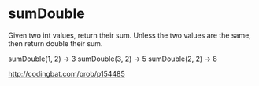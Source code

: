# sumDouble

Given two int values, return their sum. Unless the two values are the same, then return double their sum.

sumDouble(1, 2) → 3
sumDouble(3, 2) → 5
sumDouble(2, 2) → 8

http://codingbat.com/prob/p154485